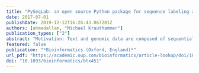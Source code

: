```yaml
---
title: "PySeqLab: an open source Python package for sequence labeling and segmentation"
date: 2017-07-01
publishDate: 2019-12-12T16:26:43.067201Z
authors: [ahmedallam, "Michael Krauthammer"]
publication_types: ["2"]
abstract: "Motivation: Text and genomic data are composed of sequential tokens, such as words and nucleotides that give rise to higher order syntactic constructs. In this work, we aim at providing a comprehensive Python library implementing conditional random fields (CRFs), a class of probabilistic graphical models, for robust prediction of these constructs from sequential data. Results: Python Sequence Labeling (PySeqLab) is an open source package for performing supervised learning in structured prediction tasks. It implements CRFs models, that is discriminative models from (i) first-order to higher-order linear-chain CRFs, and from (ii) first-order to higher-order semi-Markov CRFs (semi-CRFs). Moreover, it provides multiple learning algorithms for estimating model parameters such as (i) stochastic gradient descent (SGD) and its multiple variations, (ii) structured perceptron with multiple averaging schemes supporting exact and inexact search using `violation-fixing' framework, (iii) search-based probabilistic online learning algorithm (SAPO) and (iv) an interface for Broyden-Fletcher-Goldfarb-Shanno (BFGS) and the limited-memory BFGS algorithms. Viterbi and Viterbi A* are used for inference and decoding of sequences. Using PySeqLab, we built models (classifiers) and evaluated their performance in three different domains: (i) biomedical Natural language processing (NLP), (ii) predictive DNA sequence analysis and (iii) Human activity recognition (HAR). State-of-the-art performance comparable to machine-learning based systems was achieved in the three domains without feature engineering or the use of knowledge sources. Supplementary information: Supplementary data are available at Bioinformatics online."
featured: false
publication: "*Bioinformatics (Oxford, England)*"
url_pdf: "https://academic.oup.com/bioinformatics/article-lookup/doi/10.1093/bioinformatics/btx451"
doi: "10.1093/bioinformatics/btx451"
---
```


